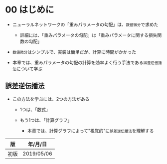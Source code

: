 00 はじめに
==========

* ニューラルネットワークの「重みパラメータの勾配」は、`数値微分`で求めた

  * 詳細には、「重みパラメータの勾配」は「重みパラメータに関する損失関数の勾配」

* `数値微分`はシンプルで、実装は簡単だが、計算に時間がかかった

* 本章では、重みパラメータの勾配の計算を効率よく行う手法である`誤差逆伝播法`について学ぶ



## 誤差逆伝播法

* この方法を学ぶには、2つの方法がある

  * 1つは、「数式」

  * もう1つは、「計算グラフ」

    * 本章では、計算グラフによって"視覚的"に`誤差逆伝播法`を理解する



| 版   | 年/月/日   |
| ---- | ---------- |
| 初版 | 2019/05/06 |
